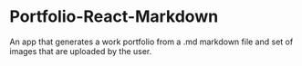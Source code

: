 # Portfolio-React-Markdown
An app that generates a work portfolio from a .md markdown file and set of images that are uploaded by the user. 
